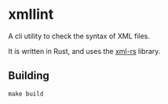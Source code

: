 # xmllint

A cli utility to check the syntax of XML files.

It is written in Rust, and uses the [xml-rs](https://crates.io/crates/xml-rs) library.

## Building 

    make build
